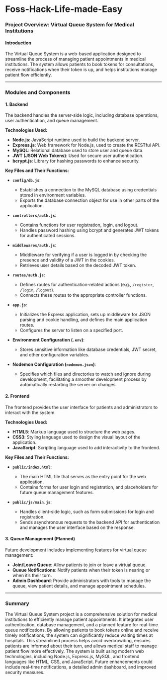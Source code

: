 # Foss-Hack-Life-made-Easy
### Project Overview: Virtual Queue System for Medical Institutions

#### Introduction
The Virtual Queue System is a web-based application designed to streamline the process of managing patient appointments in medical institutions. The system allows patients to book tokens for consultations, receive notifications when their token is up, and helps institutions manage patient flow efficiently.

---

### Modules and Components

#### 1. **Backend**

The backend handles the server-side logic, including database operations, user authentication, and queue management.

**Technologies Used:**
- **Node.js**: JavaScript runtime used to build the backend server.
- **Express.js**: Web framework for Node.js, used to create the RESTful API.
- **MySQL**: Relational database used to store user and queue data.
- **JWT (JSON Web Tokens)**: Used for secure user authentication.
- **bcrypt.js**: Library for hashing passwords to enhance security.

**Key Files and Their Functions:**

- **`config/db.js`**:
  - Establishes a connection to the MySQL database using credentials stored in environment variables.
  - Exports the database connection object for use in other parts of the application.

- **`controllers/auth.js`**:
  - Contains functions for user registration, login, and logout.
  - Handles password hashing using bcrypt and generates JWT tokens for authenticated sessions.

- **`middlewares/auth.js`**:
  - Middleware for verifying if a user is logged in by checking the presence and validity of a JWT in the cookies.
  - Retrieves user details based on the decoded JWT token.

- **`routes/auth.js`**:
  - Defines routes for authentication-related actions (e.g., `/register`, `/login`, `/logout`).
  - Connects these routes to the appropriate controller functions.

- **`app.js`**:
  - Initializes the Express application, sets up middleware for JSON parsing and cookie handling, and defines the main application routes.
  - Configures the server to listen on a specified port.

- **Environment Configuration (`.env`)**:
  - Stores sensitive information like database credentials, JWT secret, and other configuration variables.

- **Nodemon Configuration (`nodemon.json`)**:
  - Specifies which files and directories to watch and ignore during development, facilitating a smoother development process by automatically restarting the server on changes.

#### 2. **Frontend**

The frontend provides the user interface for patients and administrators to interact with the system.

**Technologies Used:**
- **HTML5**: Markup language used to structure the web pages.
- **CSS3**: Styling language used to design the visual layout of the application.
- **JavaScript**: Scripting language used to add interactivity to the frontend.

**Key Files and Their Functions:**

- **`public/index.html`**:
  - The main HTML file that serves as the entry point for the web application.
  - Contains forms for user login and registration, and placeholders for future queue management features.

- **`public/js/main.js`**:
  - Handles client-side logic, such as form submissions for login and registration.
  - Sends asynchronous requests to the backend API for authentication and manages the user interface based on the response.

#### 3. **Queue Management (Planned)**

Future development includes implementing features for virtual queue management:

- **Join/Leave Queue**: Allow patients to join or leave a virtual queue.
- **Queue Notifications**: Notify patients when their token is nearing or when it’s their turn.
- **Admin Dashboard**: Provide administrators with tools to manage the queue, view patient details, and manage appointment schedules.

---

### Summary
The Virtual Queue System project is a comprehensive solution for medical institutions to efficiently manage patient appointments. It integrates user authentication, database management, and a planned feature for real-time queue notifications. By allowing patients to book tokens online and receive timely notifications, the system can significantly reduce waiting times at hospitals. This streamlined process helps avoid overcrowding, ensures patients are informed about their turn, and allows medical staff to manage patient flow more effectively. The system is built using modern web technologies, including Node.js, Express.js, MySQL, and frontend languages like HTML, CSS, and JavaScript. Future enhancements could include real-time notifications, a detailed admin dashboard, and improved security measures.
